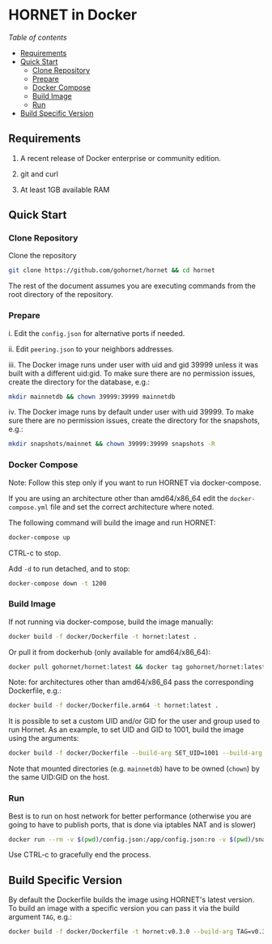 # HORNET in Docker

_Table of contents_

<!--ts-->

- [Requirements](#requirements)
- [Quick Start](#quick-start)
  - [Clone Repository](#clone-repository)
  - [Prepare](#prepare)
  - [Docker Compose](#docker-compose)
  - [Build Image](#build-image)
  - [Run](#run)
- [Build Specific Version](#build-specific-version)
<!--te-->

## Requirements

1. A recent release of Docker enterprise or community edition.

2. git and curl

3. At least 1GB available RAM

## Quick Start

### Clone Repository

Clone the repository

```sh
git clone https://github.com/gohornet/hornet && cd hornet
```

The rest of the document assumes you are executing commands from the root directory of the repository.

### Prepare

i. Edit the `config.json` for alternative ports if needed.

ii. Edit `peering.json` to your neighbors addresses.

iii. The Docker image runs under user with uid and gid 39999 unless it was built with a different uid:gid. To make sure there are no permission issues, create the directory for the database, e.g.:

```sh
mkdir mainnetdb && chown 39999:39999 mainnetdb
```
iv. The Docker image runs by default under user with uid 39999. To make sure there are no permission issues, create the directory for the snapshots, e.g.:
```sh
mkdir snapshots/mainnet && chown 39999:39999 snapshots -R
```

### Docker Compose

Note: Follow this step only if you want to run HORNET via docker-compose.

If you are using an architecture other than amd64/x86_64 edit the `docker-compose.yml` file and set the correct architecture where noted.

The following command will build the image and run HORNET:

```sh
docker-compose up
```

CTRL-c to stop.

Add `-d` to run detached, and to stop:

```sh
docker-compose down -t 1200
```

### Build Image

If not running via docker-compose, build the image manually:

```sh
docker build -f docker/Dockerfile -t hornet:latest .
```

Or pull it from dockerhub (only available for amd64/x86_64):

```sh
docker pull gohornet/hornet:latest && docker tag gohornet/hornet:latest hornet:latest
```

Note: for architectures other than amd64/x86_64 pass the corresponding Dockerfile, e.g.:

```sh
docker build -f docker/Dockerfile.arm64 -t hornet:latest .
```

It is possible to set a custom UID and/or GID for the user and group used to run Hornet. As an example, to set UID and GID to 1001, build the image using the arguments:

```sh
docker build -f docker/Dockerfile --build-arg SET_UID=1001 --build-arg SET_GID=1001 -t hornet:latest .
```
Note that mounted directories (e.g. `mainnetdb`) have to be owned (`chown`) by the same UID:GID on the host.

### Run

Best is to run on host network for better performance (otherwise you are going to have to publish ports, that is done via iptables NAT and is slower)

```sh
docker run --rm -v $(pwd)/config.json:/app/config.json:ro -v $(pwd)/snapshots/mainnet:/app/snapshots/mainnet -v $(pwd)/mainnetdb:/app/mainnetdb --name hornet --net=host hornet:latest
```

Use CTRL-c to gracefully end the process.

## Build Specific Version

By default the Dockerfile builds the image using HORNET's latest version. To build an image with a specific version you can pass it via the build argument `TAG`, e.g.:

```sh
docker build -f docker/Dockerfile -t hornet:v0.3.0 --build-arg TAG=v0.3.0 .
```
